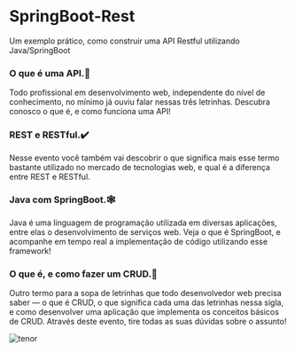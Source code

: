 # SpringBoot-Rest
Um exemplo prático, como construir uma API Restful utilizando Java/SpringBoot

### O que é uma API.:space_invader: 
Todo profissional em desenvolvimento web, independente do nível de conhecimento, no mínimo já ouviu falar
nessas três letrinhas. Descubra conosco o que é, e como funciona uma API!

### REST e RESTful.:heavy_check_mark:
Nesse evento você também vai descobrir o que significa mais esse termo bastante utilizado no mercado de tecnologias web, e qual é a diferença entre REST e RESTful.

### Java com SpringBoot.:spider_web:
Java é uma linguagem de programação utilizada em diversas aplicações, entre elas o desenvolvimento de serviços web. Veja o que é SpringBoot, e acompanhe em tempo
real a implementação de código utilizando esse framework!

### O que é, e como fazer um CRUD.:bank: 
Outro termo para a sopa de letrinhas que todo desenvolvedor web precisa saber — o que é CRUD, o que significa cada uma das letrinhas nessa sigla, e como desenvolver 
uma aplicação que implementa os conceitos básicos de CRUD. Através deste evento, tire todas as suas dúvidas sobre o assunto!

![tenor](https://github.com/MauroDegaspari/Contactura/blob/master/new-Converted.gif) 
